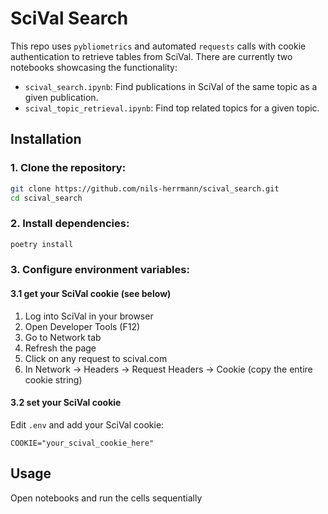 # SciVal Search
This repo uses `pybliometrics` and automated `requests` calls with cookie authentication to retrieve tables from SciVal. There are currently two notebooks showcasing the functionality:
- `scival_search.ipynb`: Find publications in SciVal of the same topic as a given publication.
- `scival_topic_retrieval.ipynb`: Find top related topics for a given topic.

## Installation
### 1. **Clone the repository**:
   ```bash
   git clone https://github.com/nils-herrmann/scival_search.git
   cd scival_search
   ```

### 2. **Install dependencies**:
   ```bash
   poetry install
   ```

### 3. **Configure environment variables**:
#### 3.1 get your SciVal cookie (see below)
1. Log into SciVal in your browser
2. Open Developer Tools (F12)
3. Go to Network tab
4. Refresh the page
5. Click on any request to scival.com
6. In Network → Headers → Request Headers → Cookie (copy the entire cookie string)

#### 3.2 set your SciVal cookie
Edit `.env` and add your SciVal cookie:
```env
COOKIE="your_scival_cookie_here"
```

## Usage
Open notebooks and run the cells sequentially

